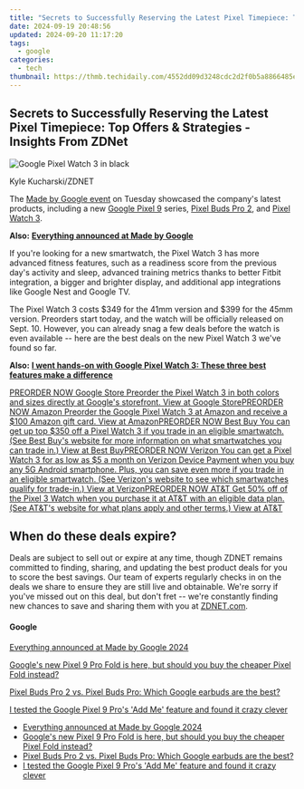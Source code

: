 ```yaml
---
title: "Secrets to Successfully Reserving the Latest Pixel Timepiece: Top Offers & Strategies - Insights From ZDNet"
date: 2024-09-19 20:48:56
updated: 2024-09-20 11:17:20
tags:
  - google
categories:
  - tech
thumbnail: https://thmb.techidaily.com/4552dd09d3248cdc2d2f0b5a8866485e28d07f676a831c6174ae4d9651da8ef0.jpg
---
```


## Secrets to Successfully Reserving the Latest Pixel Timepiece: Top Offers & Strategies - Insights From ZDNet

![Google Pixel Watch 3 in black](https://www.zdnet.com/a/img/resize/fd00d013d97e404e2bbde6089268db72cd46c64f/2024/08/07/4065e935-6756-4ca6-a6ad-c54ca36bd504/google-pixel-watch-7.jpg?auto=webp&width=1280)

Kyle Kucharski/ZDNET

The [Made by Google event](https://www.zdnet.com/article/everything-to-expect-at-made-by-google-2024-pixel-9-pro-fold-gemini-watch-3-and-more/) on Tuesday showcased the company's latest products, including a new [Google Pixel 9](https://buy.geni.us/Proxy.ashx?TSID=368250&GR%5FURL=https%3A%2F%2Fwww.amazon.com%2FGoogle-Pixel-Unlocked-Smartphone-Advanced%2Fdp%2FB0D7HWJDQM%3Ftag%3Dzd-buy-button-20%26ascsubtag%3D%5F%5FCOM%5FCLICK%5FID%5F%5F%7C13bc314b-26e5-4c5f-8bca-f3e0f4282889%7Cdtp&dtb=1) series, [Pixel Buds Pro 2](https://shop-links.co/link/?url=https%3A%2F%2Fwww.bestbuy.com%2Fsite%2Fgoogle-pixel-buds-pro-2-wireless-earbuds-with-active-noise-cancellation-bluetooth-headphones-hazel%2F6589932.p%3FskuId%3D6589932&publisher_slug=itechdaily19598&exclusive=1), and [Pixel Watch 3](https://www.zdnet.com/article/i-went-hands-on-with-google-pixel-watch-3-these-three-best-features-make-a-difference/). 

**Also:** [**Everything announced at Made by Google**](https://www.zdnet.com/article/everything-to-expect-at-made-by-google-2024-pixel-9-pro-fold-gemini-watch-3-and-more/)

If you're looking for a new smartwatch, the Pixel Watch 3 has more advanced fitness features, such as a readiness score from the previous day's activity and sleep, advanced training metrics thanks to better Fitbit integration, a bigger and brighter display, and additional app integrations like Google Nest and Google TV. 

The Pixel Watch 3 costs $349 for the 41mm version and $399 for the 45mm version. Preorders start today, and the watch will be officially released on Sept. 10\. However, you can already snag a few deals before the watch is even available -- here are the best deals on the new Pixel Watch 3 we've found so far.

**Also:** [**I went hands-on with Google Pixel Watch 3: These three best features make a difference**](https://www.zdnet.com/article/i-went-hands-on-with-google-pixel-watch-3-these-three-best-features-make-a-difference/)

[PREORDER NOW Google Store Preorder the Pixel Watch 3 in both colors and sizes directly at Google's storefront. View at Google Store](https://www.anrdoezrs.net/links/9041660/type/dlg/sid/zd-%5F%5FCOM%5FCLICK%5FID%5F%5F-dtp/https://store.google.com/config/pixel%5Fwatch%5F3)[PREORDER NOW Amazon Preorder the Google Pixel Watch 3 at Amazon and receive a $100 Amazon gift card. View at Amazon](https://buy.geni.us/Proxy.ashx?TSID=368250&GR%5FURL=https%3A%2F%2Fwww.amazon.com%2FGoogle-Pixel-Watch-41mm-Smartwatch%2Fdp%2FB0D9138ZXM%2F%3Ftag%3Dzd-buy-button-20%26ascsubtag%3D%5F%5FCOM%5FCLICK%5FID%5F%5F%7C13bc314b-26e5-4c5f-8bca-f3e0f4282889%7Cdtp&dtb=1)[PREORDER NOW Best Buy You can get up top $350 off a Pixel Watch 3 if you trade in an eligible smartwatch. (See Best Buy's website for more information on what smartwatches you can trade in.) View at Best Buy](https://shop-links.co/link/?url=https%3A%2F%2Fwww.bestbuy.com%2Fsite%2Fgoogle-pixel-watch-3-45mm-smartwatch-with-hazel-band-lte-matte-hazel%2F6588315.p%3FskuId%3D6588315&publisher%5Fslug=zdnet&article%5Fname=how%20to%20preorder%20the%20new%20pixel%20watch%203%2C%20and%20the%20best%20deals%20so%20far&article%5Furl=https%3A%2F%2Fwww.zdnet.com%2Farticle%2Fhow-to-preorder-the-new-pixel-watch-3%2F&exclusive=1&u1=zd-%5F%5FCOM%5FCLICK%5FID%5F%5F-dtp)[PREORDER NOW Verizon You can get a Pixel Watch 3 for as low as $5 a month on Verizon Device Payment when you buy any 5G Android smartphone. Plus, you can save even more if you trade in an eligible smartwatch. (See Verizon's website to see which smartwatches qualify for trade-in.) View at Verizon](https://www.tkqlhce.com/click-9041660-15733793?url=https%3A%2F%2Fwww.verizon.com%2Fconnected-smartwatches%2Fgoogle-pixel-watch-3%2F&sid=zd-%5F%5FCOM%5FCLICK%5FID%5F%5F-dtp)[PREORDER NOW AT&T Get 50% off of the Pixel 3 Watch when you purchase it at AT&T with an eligible data plan. (See AT&T's website for what plans apply and other terms.) View at AT&T](https://www.anrdoezrs.net/click-9041660-15735584?url=https%3A%2F%2Fwww.att.com%2Fbuy%2Fwearables%2Fgoogle-pixel-watch-3-41mm.html&sid=zd-%5F%5FCOM%5FCLICK%5FID%5F%5F-dtp)

## When do these deals expire?

Deals are subject to sell out or expire at any time, though ZDNET remains committed to finding, sharing, and updating the best product deals for you to score the best savings. Our team of experts regularly checks in on the deals we share to ensure they are still live and obtainable. We're sorry if you've missed out on this deal, but don't fret -- we're constantly finding new chances to save and sharing them with you at [ZDNET.com](https://www.zdnet.com/). 

#### Google

[Everything announced at Made by Google 2024](https://www.zdnet.com/article/everything-announced-at-made-by-google-2024-pixel-9-pro-fold-gemini-watch-3-and-more/ "Everything announced at Made by Google 2024")

[Google's new Pixel 9 Pro Fold is here, but should you buy the cheaper Pixel Fold instead?](https://www.zdnet.com/article/google-pixel-9-pro-fold-vs-pixel-fold/ "Google's new Pixel 9 Pro Fold is here, but should you buy the cheaper Pixel Fold instead?")

[Pixel Buds Pro 2 vs. Pixel Buds Pro: Which Google earbuds are the best?](https://www.zdnet.com/article/pixel-buds-pro-2-vs-pixel-buds-pro-which-google-earbuds-are-the-best/ "Pixel Buds Pro 2 vs. Pixel Buds Pro: Which Google earbuds are the best?")

[I tested the Google Pixel 9 Pro's 'Add Me' feature and found it crazy clever](https://www.zdnet.com/article/the-google-pixel-9-pros-add-me-feature-is-an-ar-camera-tool-youll-actually-use/ "I tested the Google Pixel 9 Pro's 'Add Me' feature and found it crazy clever")

* [Everything announced at Made by Google 2024](https://www.zdnet.com/article/everything-announced-at-made-by-google-2024-pixel-9-pro-fold-gemini-watch-3-and-more/ "Everything announced at Made by Google 2024")
* [Google's new Pixel 9 Pro Fold is here, but should you buy the cheaper Pixel Fold instead?](https://www.zdnet.com/article/google-pixel-9-pro-fold-vs-pixel-fold/ "Google's new Pixel 9 Pro Fold is here, but should you buy the cheaper Pixel Fold instead?")
* [Pixel Buds Pro 2 vs. Pixel Buds Pro: Which Google earbuds are the best?](https://www.zdnet.com/article/pixel-buds-pro-2-vs-pixel-buds-pro-which-google-earbuds-are-the-best/ "Pixel Buds Pro 2 vs. Pixel Buds Pro: Which Google earbuds are the best?")
* [I tested the Google Pixel 9 Pro's 'Add Me' feature and found it crazy clever](https://www.zdnet.com/article/the-google-pixel-9-pros-add-me-feature-is-an-ar-camera-tool-youll-actually-use/ "I tested the Google Pixel 9 Pro's 'Add Me' feature and found it crazy clever")

<ins class="adsbygoogle"
     style="display:block"
     data-ad-format="autorelaxed"
     data-ad-client="ca-pub-7571918770474297"
     data-ad-slot="1223367746"></ins>



<ins class="adsbygoogle"
     style="display:block"
     data-ad-client="ca-pub-7571918770474297"
     data-ad-slot="8358498916"
     data-ad-format="auto"
     data-full-width-responsive="true"></ins>

